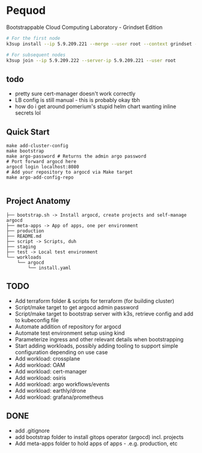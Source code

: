 # Pequod

Bootstrappable Cloud Computing Laboratory - Grindset Edition

```bash
# For the first node
k3sup install --ip 5.9.209.221 --merge --user root --context grindset --local-path ~/.kube/config

# For subsequent nodes
k3sup join --ip 5.9.209.222 --server-ip 5.9.209.221 --user root
```

## todo
 - pretty sure cert-manager doesn't work correctly
 - LB config is still manual - this is probably okay tbh
 - how do i get around pomerium's stupid helm chart wanting inline secrets lol

## Quick Start

```
make add-cluster-config
make bootstrap
make argo-password # Returns the admin argo password
# Port forward argocd here
argocd login localhost:8080
# Add your repository to argocd via Make target
make argo-add-config-repo


```

## Project Anatomy

```
├── bootstrap.sh -> Install argocd, create projects and self-manage argocd
├── meta-apps -> App of apps, one per environment
├── production
├── README.md
├── script -> Scripts, duh
├── staging
├── test -> Local test environment
└── workloads
    └── argocd
        └── install.yaml
```


## TODO
- Add terraform folder & scripts for terraform (for building cluster)
- Script/make target to get argocd admin password
- Script/make target to bootstrap server with k3s, retrieve config and add to kubeconfig file
- Automate addition of repository for argocd
- Automate test environment setup using kind
- Parameterize ingress and other relevant details when bootstrapping
- Start adding workloads, possibly adding tooling to support simple configuration
depending on use case
- Add workload: crossplane
- Add workload: OAM
- Add workload: cert-manager
- Add workload: osiris
- Add workload: argo workflows/events
- Add workload: earthly/drone
- Add workload: grafana/prometheus

## DONE
- add .gitignore
- add bootstrap folder to install gitops operator (argocd) incl. projects
- Add meta-apps folder to hold apps of apps - .e.g. production, etc
